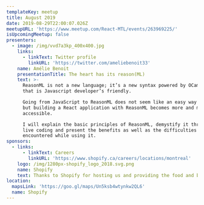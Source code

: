 ```yaml
---
templateKey: meetup
title: August 2019
date: 2019-08-29T22:00:07.026Z
meetupURL: 'https://www.meetup.com/React-MTL/events/263969225/'
isUpcomingMeetup: false
presenters:
  - image: /img/vvd7a3kp_400x400.jpg
    links:
      - linkText: Twitter profile
        linkURL: 'https://twitter.com/ameliebenoit33'
    name: Amélie Benoit
    presentationTitle: The heart has its reason(ML)
    text: >-
      ReasonML is not a new language; it’s a new syntax powered by OCaml, and
      that is Javascript developer’s friendly.

      Going from JavaScript to ReasonML does not seem like an easy way to go;
      but building a React application with ReasonML becomes more and more
      accessible.

      I will explain the basic principles of ReasonML, demystify it through a
      live coding and present the benefits as well as the difficulties we
      encountered while using it.
sponsors:
  - links:
      - linkText: Careers
        linkURL: 'https://www.shopify.ca/careers/locations/montreal'
    logo: /img/1280px-shopify_logo_2018.svg.png
    name: Shopify
    text: Thanks to Shopify for hosting us and providing the food and beverages!
location:
  mapsLink: 'https://goo.gl/maps/Un5ksb4wtynkw2QL6'
  name: Shopify
---
```


